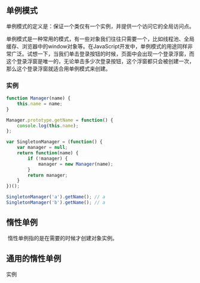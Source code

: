 ## 单例模式

​		单例模式的定义是：保证一个类仅有一个实例，并提供一个访问它的全局访问点。

​		单例模式是一种常用的模式，有一些对象我们往往只需要一个，比如线程池、全局缓存、浏览器中的window对象等。在JavaScript开发中，单例模式的用途同样非常广泛。试想一下，当我们单击登录按钮的时候，页面中会出现一个登录浮窗，而这个登录浮窗是唯一的，无论单击多少次登录按钮，这个浮窗都只会被创建一次，那么这个登录浮窗就适合用单例模式来创建。

### 实例

```javascript
function Manager(name) {
    this.name = name;
}

Manager.prototype.getName = function() {
    console.log(this.name);
};

var SingletonManager = (function() {
    var manager = null;
    return function(name) {
        if (!manager) {
            manager = new Manager(name);
        }
        return manager;
    }
})();

SingletonManager('a').getName(); // a
SingletonManager('b').getName(); // a
```



## 惰性单例

​		惰性单例指的是在需要的时候才创建对象实例。



## 通用的惰性单例

实例

